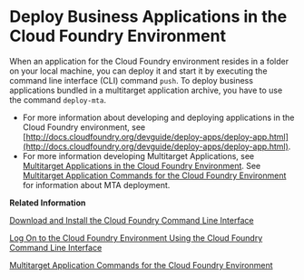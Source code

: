 <!-- loio4946ea5421374924963ce8575a5f3d05 -->

# Deploy Business Applications in the Cloud Foundry Environment

When an application for the Cloud Foundry environment resides in a folder on your local machine, you can deploy it and start it by executing the command line interface \(CLI\) command `push`. To deploy business applications bundled in a multitarget application archive, you have to use the command `deploy-mta`.

-   For more information about developing and deploying applications in the Cloud Foundry environment, see [http://docs.cloudfoundry.org/devguide/deploy-apps/deploy-app.html](http://docs.cloudfoundry.org/devguide/deploy-apps/deploy-app.html).
-   For more information developing Multitarget Applications, see [Multitarget Applications in the Cloud Foundry Environment](multitarget-applications-in-the-cloud-foundry-environment-d04fc0e.md). See [Multitarget Application Commands for the Cloud Foundry Environment](../50-administration-and-ops/multitarget-application-commands-for-the-cloud-foundry-environment-65ddb1b.md) for information about MTA deployment.

**Related Information**  


[Download and Install the Cloud Foundry Command Line Interface](../50-administration-and-ops/download-and-install-the-cloud-foundry-command-line-interface-4ef907a.md "Download and set up the Cloud Foundry Command Line Interface (cf CLI) to start working with the Cloud Foundry environment.")

[Log On to the Cloud Foundry Environment Using the Cloud Foundry Command Line Interface](../50-administration-and-ops/log-on-to-the-cloud-foundry-environment-using-the-cloud-foundry-command-line-interface-7a37d66.md "Use the Cloud Foundry Command Line Interface (cf CLI) to log on to the Cloud Foundry space.")

[Multitarget Application Commands for the Cloud Foundry Environment](../50-administration-and-ops/multitarget-application-commands-for-the-cloud-foundry-environment-65ddb1b.md "A list of additional commands to install archives and deploy multitarget applications (MTA) to the Cloud Foundry environment.")

